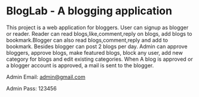 
# BlogLab - A blogging application

This project is a web application for bloggers. User can signup as blogger or reader. Reader can read blogs,like,comment,reply on blogs, add blogs to bookmark.Blogger can also read blogs,comment,reply and add to bookmark. Besides blogger can post 2 blogs per day. Admin can approve bloggers, approve blogs, make featured blogs, block any user, add new category for blogs and edit existing categories.
When A blog is approved or a blogger account is approved, a mail is sent to the blogger.

Admin Email: admin@gmail.com

Admin Pass: 123456 
